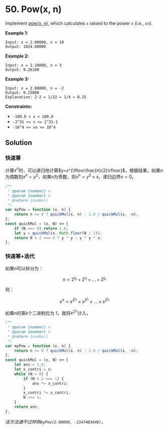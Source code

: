 # 50. Pow(x, n)

Implement [pow(x, n)](http://www.cplusplus.com/reference/valarray/pow/), which calculates `x` raised to the power `n` (i.e., `xn`).

**Example 1:**

```
Input: x = 2.00000, n = 10
Output: 1024.00000
```

**Example 2:**

```
Input: x = 2.10000, n = 3
Output: 9.26100
```

**Example 3:**

```
Input: x = 2.00000, n = -2
Output: 0.25000
Explanation: 2-2 = 1/22 = 1/4 = 0.25
```

**Constraints:**

-   `-100.0 < x < 100.0`
-   `-2^31 <= n <= 2^31-1`
-   `-10^4 <= xn <= 10^4`

## Solution

### 快速幂

计算$x^n$时，可以递归地计算$y=x^{\lfloor\frac{n}{2}\rfloor}$，根据结果，如果$n$为偶数则$x^{n}=y^{2}$，如果$n$为奇数，则$x^{n}=y^{2}\times x$。递归边界$n=0$。

```js
/**
 * @param {number} x
 * @param {number} n
 * @return {number}
 */
var myPow = function (x, n) {
    return n >= 0 ? quickMul(x, n) : 1.0 / quickMul(x, -n);
};
const quickMul = (x, N) => {
    if (N === 0) return 1.0;
    let y = quickMul(x, Math.floor(N / 2));
    return N % 2 === 0 ? y * y : y * y * x;
};
```

### 快速幂+迭代

如果$n$可以拆分为：

$$
n = 2^{i_{0}} + 2^{i_{1}} + ... + 2^{i_{k}}
$$

则：

$$
x^{n} = x^{2^{i_{0}}} \times x^{2^{i_{1}}} \times ... \times x^{2^{i_{k}}}
$$

如果$n$的第$k$个二进制位为 1，就将$x^{2^{i_{0}}}$计入。

```js
/**
 * @param {number} x
 * @param {number} n
 * @return {number}
 */
var myPow = function (x, n) {
    return n >= 0 ? quickMul(x, n) : 1.0 / quickMul(x, -n);
};
const quickMul = (x, N) => {
    let ans = 1.0;
    let x_contri = x;
    while (N > 0) {
        if (N % 2 === 1) {
            ans *= x_contri;
        }
        x_contri *= x_contri;
        N >>= 1;
    }
    return ans;
};
```

_该方法通不过样例`myPow(2.00000, -2147483648)`。_
